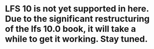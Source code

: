 
# LFS 10 is not yet supported in here.   Due to the significant restructuring of the lfs 10.0 book, it will take a while to get it working.   Stay tuned.
